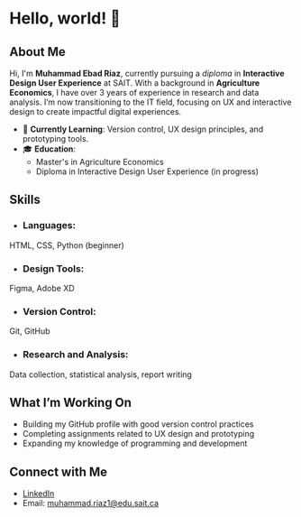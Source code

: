 # Hello, world! 👋

## About Me
Hi, I'm **Muhammad Ebad Riaz**, currently pursuing a *diploma* in **Interactive Design User Experience** at SAIT. With a background in **Agriculture Economics**, I have over 3 years of experience in research and data analysis. I’m now transitioning to the IT field, focusing on UX and interactive design to create impactful digital experiences.

- 🌱 **Currently Learning**: Version control, UX design principles, and prototyping tools.
- 🎓 **Education**: 
  - Master's in Agriculture Economics
  - Diploma in Interactive Design User Experience (in progress)

 ## Skills
- ### Languages: 
HTML, CSS, Python (beginner)
- ### Design Tools: 
Figma, Adobe XD
- ### Version Control: 
Git, GitHub
- ### Research and Analysis: 
Data collection, statistical analysis, report writing

## What I’m Working On
- Building my GitHub profile with good version control practices
- Completing assignments related to UX design and prototyping
- Expanding my knowledge of programming and development

## Connect with Me
- [LinkedIn](https://www.linkedin.com/in/muhammad-ebad-riaz-92ab51129/)
- Email: muhammad.riaz1@edu.sait.ca


